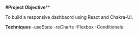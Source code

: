 **#Project Objective****

To build a responsive dashbaord using React and Chakra-UI.

**Techniques**
-useState
-reCharts
-Flexbox
-Conditionals


